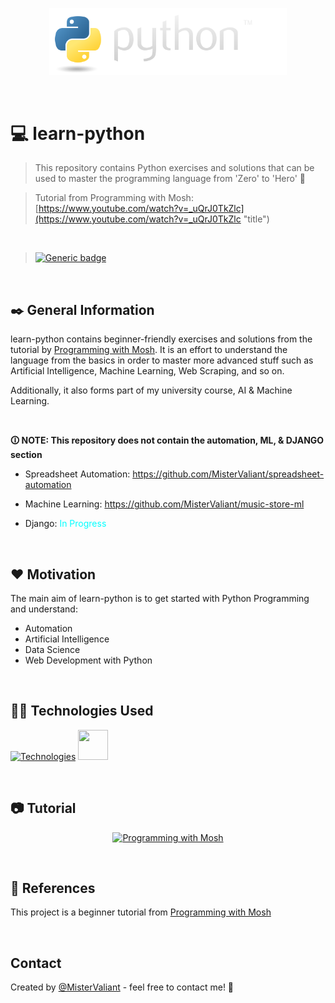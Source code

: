 <p align="center">
  <a target='_blank' href='https://github.com/MisterValiant/learn-python'>
    <img width=380px src="showcase/python-logo@2x.png" alt="Python logo" title='Python logo'/>
  </a>
</p>

<br/>

# 💻 learn-python
> This repository contains Python exercises and solutions that can be used to master the programming language from 'Zero' to 'Hero' 🦸

>Tutorial from Programming with Mosh:
[https://www.youtube.com/watch?v=_uQrJ0TkZlc](https://www.youtube.com/watch?v=_uQrJ0TkZlc "title")

<br/>

>[![Generic badge](https://img.shields.io/badge/Project_Status:-In_Progress-blue.svg)](https://github.com/MisterValiant)

<br/>

## ✒️ General Information 
learn-python contains beginner-friendly exercises and solutions from the tutorial by [Programming with Mosh](https://www.youtube.com/watch?v=_uQrJ0TkZlc "Tutorial"). It is an effort to understand the language from the basics in order to master more advanced stuff such as Artificial Intelligence, Machine Learning, Web Scraping, and so on.

Additionally, it also forms part of my university course, AI & Machine Learning.


<br/>

**🛈 NOTE: This repository does not contain the automation, ML, & DJANGO section**

- Spreadsheet Automation: https://github.com/MisterValiant/spreadsheet-automation
- Machine Learning: https://github.com/MisterValiant/music-store-ml

- Django:  <span style="color:cyan">In Progress</span>

<br/>

## ❤️ Motivation
The main aim of learn-python is to get started with Python Programming and understand: 
- Automation
- Artificial Intelligence
- Data Science
- Web Development with Python


<br/>

## 👨‍💻 Technologies Used

<div align="left">

  [![Technologies](https://skillicons.dev/icons?i=py,vscode)](https://skillicons.dev)
  <img src="https://pics.freeicons.io/uploads/icons/png/11951723851551942290-512.png" height="48" width="48" />
          
</div>

<br/>

## 📷 Tutorial
<div align="center">

[![Programming with Mosh](https://i.ytimg.com/vi/_uQrJ0TkZlc/hqdefault.jpg)
](https://www.youtube.com/watch?v=_uQrJ0TkZlc)
</div>

<br/>

## 🔗 References
This project is a  beginner tutorial from [Programming with Mosh](https://www.youtube.com/watch?v=_uQrJ0TkZlc "Tutorial")


<br/>

## Contact
Created by [@MisterValiant](https://github.com/MisterValiant) - feel free to contact me! 📧